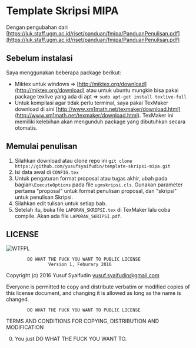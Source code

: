 # Template Skripsi MIPA

Dengan pengubahan dari [https://luk.staff.ugm.ac.id/riset/panduan/fmipa/PanduanPenulisan.pdf](https://luk.staff.ugm.ac.id/riset/panduan/fmipa/PanduanPenulisan.pdf)

## Sebelum instalasi
Saya menggunakan beberapa package berikut:

* Miktex untuk windows => [http://miktex.org/download](http://miktex.org/download) atau untuk ubuntu mungkin bisa pakai package texlive yang ada di apt => `sudo apt-get install texlive-full`
* Untuk kompilasi agar tidak perlu terminal, saya pakai TexMaker download di sini [http://www.xm1math.net/texmaker/download.html](http://www.xm1math.net/texmaker/download.html). TexMaker ini memiliki kelebihan akan mengunduh package yang dibutuhkan secara otomatis.

## Memulai penulisan
1. Silahkan download atau clone repo ini `git clone https://github.com/yusufsyaifudin/template-skripsi-mipa.git`
2. Isi data awal di `CONFIG.tex`
3. Untuk pengaturan format proposal atau tugas akhir, ubah pada bagian`\ExecuteOptions` pada file `ugmskripsi.cls`. Gunakan parameter pertama "proposal" untuk format penulisan proposal, dan "skripsi" untuk penulisan Skripsi.
3. Silahkan edit tulisan untuk setiap bab.
4. Setelah itu, buka file `LAPORAN_SKRIPSI.tex` di TexMaker lalu coba compile. Akan ada file `LAPORAN_SKRIPSI.pdf`.

## LICENSE

![WTFPL](http://www.wtfpl.net/wp-content/uploads/2012/12/wtfpl-badge-4.png "WTFPL")

            DO WHAT THE FUCK YOU WANT TO PUBLIC LICENSE
                    Version 1, Feburary 2016

 Copyright (c) 2016 Yusuf Syaifudin <yusuf.syaifudin@gmail.com>

 Everyone is permitted to copy and distribute verbatim or modified
 copies of this license document, and changing it is allowed as long
 as the name is changed.

            DO WHAT THE FUCK YOU WANT TO PUBLIC LICENSE
   TERMS AND CONDITIONS FOR COPYING, DISTRIBUTION AND MODIFICATION

  0. You just DO WHAT THE FUCK YOU WANT TO.

